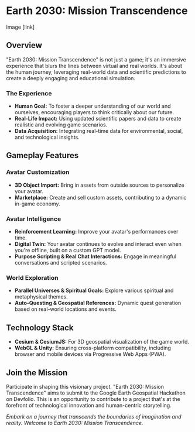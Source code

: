 # Earth 2030: Mission Transcendence

Image [link]

## Overview
"Earth 2030: Mission Transcendence" is not just a game; it's an immersive experience that blurs the lines between virtual and real worlds. It's about the human journey, leveraging real-world data and scientific predictions to create a deeply engaging and educational simulation.

### The Experience
- **Human Goal:** To foster a deeper understanding of our world and ourselves, encouraging players to think critically about our future.
- **Real-Life Impact:** Using updated scientific papers and data to create realistic and evolving game scenarios.
- **Data Acquisition:** Integrating real-time data for environmental, social, and technological insights.

## Gameplay Features

### Avatar Customization
- **3D Object Import:** Bring in assets from outside sources to personalize your avatar.
- **Marketplace:** Create and sell custom assets, contributing to a dynamic in-game economy.

### Avatar Intelligence
- **Reinforcement Learning:** Improve your avatar's performances over time.
- **Digital Twin:** Your avatar continues to evolve and interact even when you're offline, built on a custom GPT model.
- **Purpose Scripting & Real Chat Interactions:** Engage in meaningful conversations and scripted scenarios.

### World Exploration
- **Parallel Universes & Spiritual Goals:** Explore various spiritual and metaphysical themes.
- **Auto-Questing & Geospatial References:** Dynamic quest generation based on real-world locations and events.

## Technology Stack
- **Cesium & CesiumJS:** For 3D geospatial visualization of the game world.
- **WebGL & Unity:** Ensuring cross-platform compatibility, including browser and mobile devices via Progressive Web Apps (PWA).

## Join the Mission
Participate in shaping this visionary project. "Earth 2030: Mission Transcendence" aims to submit to the Google Earth Geospatial Hackathon on Devfolio. This is an opportunity to contribute to a project that's at the forefront of technological innovation and human-centric storytelling.

*Embark on a journey that transcends the boundaries of imagination and reality. Welcome to Earth 2030: Mission Transcendence.*
